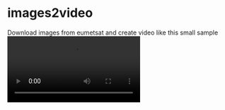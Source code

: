 # images2video
Download images from eumetsat and create video 
like this small sample ![eumet400x400](eumet400.mp4?)
